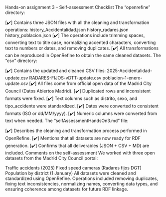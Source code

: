 Hands-on assignment 3 – Self-assessment
Checklist
The “openrefine” directory:

[✔️] Contains three JSON files with all the cleaning and transformation operations:
history_Accidentalidad.json
history_radares.json
history_poblacion.json
[✔️] The operations include trimming spaces, converting text to title case, normalizing accented characters, converting text to numbers or dates, and removing duplicates.
[✔️] All transformations can be reproduced in OpenRefine to obtain the same cleaned datasets.
The “csv” directory:

[✔️] Contains the updated and cleaned CSV files:
2025-Accidentalidad-update.csv
RADARES-FIJOS-vDTT-update.csv
poblacion-1-enero-update.csv
[✔️] All files come from official open data of the Madrid City Council (Datos Abiertos Madrid).
[✔️] Duplicated rows and inconsistent formats were fixed.
[✔️] Text columns such as distrito, sexo, and tipo_accidente were standardized.
[✔️] Dates were converted to consistent formats (ISO or dd/MM/yyyy).
[✔️] Numeric columns were converted from text when needed.
The “selfAssessmentHandsOn3.md” file:

[✔️] Describes the cleaning and transformation process performed in OpenRefine.
[✔️] Mentions that all datasets are now ready for RDF generation.
[✔️] Confirms that all deliverables (JSON + CSV + MD) are included.
Comments on the self-assessment
We worked with three open datasets from the Madrid City Council portal:

Traffic accidents (2025)
Fixed speed cameras (Radares fijos DGT)
Population by district (1 January)
All datasets were cleaned and standardized using OpenRefine.
Operations included removing duplicates, fixing text inconsistencies, normalizing names, converting data types, and ensuring coherence among datasets for future RDF linkage.
